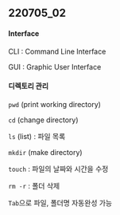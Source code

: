 ## 220705_02

#### Interface

CLI : Command Line Interface

GUI : Graphic User Interface

#### 디렉토리 관리

`pwd` (print working directory)

`cd` (change directory)

`ls` (list) : 파일 목록

`mkdir` (make directory)

`touch` : 파일의 날짜와 시간을 수정

`rm -r` : 폴더 삭제

`Tab`으로 파일, 폴더명 자동완성 가능